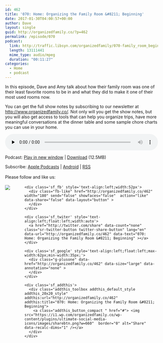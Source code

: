 ```yaml
---
id: 462
title: '070: Home: Organizing the Family Room &#8211; Beginning'
date: 2017-01-30T04:00:57+00:00
author: Dave
layout: single
guid: http://organizedfamily.co/?p=462
permalink: /episode/070
podcast:
  link: http://traffic.libsyn.com/organizedfamily/070-family_room_beginnings.mp3
  length: 13111441
  mime_type: audio/mpeg
  duration: "00:11:27"
categories:
  - Home
  - podcast
---
```

In this episode, Dave and Amy talk about how their family room was one of their least favorite rooms to be in and what they did to make it one of their most used rooms now.

You can get the full show notes by subscribing to our newsletter at <http://www.organizedfamily.co/>. Not only will you get the show notes, but you will also get access to tools that can help you organize trips, have more meaningful conversations at the dinner table and some sample chore charts you can use in your home.

<div class="powerpress_player" id="powerpress_player_5391">
  <audio class="wp-audio-shortcode" id="audio-462-71" preload="none" style="width: 100%;" controls="controls"><source type="audio/mpeg" src="http://traffic.libsyn.com/organizedfamily/070-family_room_beginnings.mp3?_=71" /><a href="http://traffic.libsyn.com/organizedfamily/070-family_room_beginnings.mp3">http://traffic.libsyn.com/organizedfamily/070-family_room_beginnings.mp3</a></audio>
</div>

<p class="powerpress_links powerpress_links_mp3">
  Podcast: <a href="http://traffic.libsyn.com/organizedfamily/070-family_room_beginnings.mp3" class="powerpress_link_pinw" target="_blank" title="Play in new window" onclick="return powerpress_pinw('http://organizedfamily.co/?powerpress_pinw=462-podcast');" rel="nofollow">Play in new window</a> | <a href="http://traffic.libsyn.com/organizedfamily/070-family_room_beginnings.mp3" class="powerpress_link_d" title="Download" rel="nofollow" download="070-family_room_beginnings.mp3">Download</a> (12.5MB)
</p>

<p class="powerpress_links powerpress_subscribe_links">
  Subscribe: <a href="https://itunes.apple.com/us/podcast/organized-family/id1047979605?mt=2&ls=1#episodeGuid=http%3A%2F%2Forganizedfamily.co%2F%3Fp%3D462" class="powerpress_link_subscribe powerpress_link_subscribe_itunes" title="Subscribe on Apple Podcasts" rel="nofollow">Apple Podcasts</a> | <a href="http://subscribeonandroid.com/organizedfamily.co/feed/podcast" class="powerpress_link_subscribe powerpress_link_subscribe_android" title="Subscribe on Android" rel="nofollow">Android</a> | <a href="http://organizedfamily.co/feed/podcast" class="powerpress_link_subscribe powerpress_link_subscribe_rss" title="Subscribe via RSS" rel="nofollow">RSS</a>
</p>

<div class='sfsi_Sicons' style='width: 100%; display: inline-block; vertical-align: middle; text-align:left'>
  <div style='margin:0px 8px 0px 0px; line-height: 24px'>
    <span>Please follow and like us:</span>
  </div>
  
  <div class='sfsi_socialwpr'>
    <div class='sf_subscrbe' style='text-align:left;float:left;width:64px'>
      <a href="http://www.specificfeeds.com/widget/emailsubscribe/MTc5ODgx/OA==/" target="_blank"><img src="https://i2.wp.com/organizedfamily.co/wp-content/plugins/ultimate-social-media-icons/images/follow_subscribe.png?w=660" data-recalc-dims="1" /></a>
    </div>
    
    <div class='sf_fb' style='text-align:left;width:52px'>
      <div class="fb-like" href="http://organizedfamily.co/462" width="180" send="false" showfaces="false"  action="like" data-share="false" data-layout="button" >
      </div>
    </div>
    
    <div class='sf_twiter' style='text-align:left;float:left;width:auto'>
      <a href="http://twitter.com/share" data-count="none" class="sr-twitter-button twitter-share-button" lang="en" data-url="http://organizedfamily.co/462" data-text="070: Home: Organizing the Family Room &#8211; Beginning" ></a>
    </div>
    
    <div class='sf_google' style='text-align:left;float:left;max-width:62px;min-width:35px;'>
      <div class="g-plusone" data-href="http://organizedfamily.co/462" data-size="large" data-annotation="none" >
      </div>
    </div>
    
    <div class='sf_addthis'>
      <div class="addthis_toolbox addthis_default_style addthis_20x20_style" addthis:url="http://organizedfamily.co/462" addthis:title="070: Home: Organizing the Family Room &#8211; Beginning">
        <a class="addthis_button_compact " href="#"> <img src="https://i1.wp.com/organizedfamily.co/wp-content/plugins/ultimate-social-media-icons/images/sharebtn.png?w=660"  border="0" alt="Share" data-recalc-dims="1" /></a>
      </div>
    </div>
  </div>
</div>